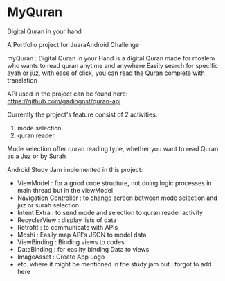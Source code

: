 # MyQuran
Digital Quran in your hand

A Portfolio project for JuaraAndroid Challenge

myQuran : Digital Quran in your Hand is a digital Quran made for moslem who wants to read quran anytime and anywhere
Easily search for specific ayah or juz, with ease of click, you can read the Quran complete with translation

API used in the project can be found here:
https://github.com/gadingnst/quran-api

Currently the project's feature consist of 2 activities:
1. mode selection
2. quran reader

Mode selection offer quran reading type, whether you want to read Quran as a Juz or by Surah

Android Study Jam implemented in this project:
* ViewModel : for a good code structure, not doing logic processes in main thread but in the viewModel
* Navigation Controller : to change screen between mode selection and juz or surah selection
* Intent Extra : to send mode and selection to quran reader activity
* RecyclerView : display lists of data
* Retrofit : to communicate with APIs
* Moshi : Easily map API's JSON to model data
* ViewBinding : Binding views to codes
* DataBinding : for easilty binding Data to views
* ImageAsset : Create App Logo
* etc. where it might be mentioned in the study jam but i forgot to add here
